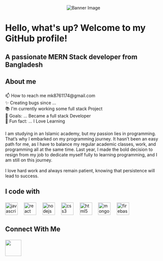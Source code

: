 <div align="center">
  <img src="https://i.ibb.co/xfKXZRP/Screenshot-2025-01-24-102654.png" alt="Banner Image" />
</div>

<h1 align="left">Hello, what's up? Welcome to my GitHub profile!</h1>

###

<h2 align="left">A passionate MERN Stack developer from Bangladesh</h2>

###

<h2 align="left">About me</h2>

###

<p align="left">📫 How to reach me mk8761174@gmail.com<br>✨ Creating bugs since ...<br>📚 I'm currently working some full stack Project<br>🎯 Goals: ... Became a full stack Developer<br>🎲 Fun fact: ... I Love Learning</p>

###

<p align="left">I am studying in an Islamic academy, but my passion lies in programming. That’s why I embarked on my programming journey. It hasn’t been an easy path for me, as I have to balance my regular academic classes, work, and programming all at the same time. Last year, I made the bold decision to resign from my job to dedicate myself fully to learning programming, and I am still on this journey.<br><br>I love hard work and always remain patient, knowing that persistence will lead to success.</p>

###

<h2 align="left">I code with</h2>

###

<div align="left">
  <img src="https://cdn.jsdelivr.net/gh/devicons/devicon/icons/javascript/javascript-original.svg" height="40" alt="javascript logo"  />
  <img width="12" />
  <img src="https://cdn.jsdelivr.net/gh/devicons/devicon/icons/react/react-original.svg" height="40" alt="react logo"  />
  <img width="12" />
  <img src="https://cdn.jsdelivr.net/gh/devicons/devicon/icons/nodejs/nodejs-original.svg" height="40" alt="nodejs logo"  />
  <img width="12" />
  <img src="https://cdn.jsdelivr.net/gh/devicons/devicon/icons/css3/css3-original.svg" height="40" alt="css3 logo"  />
  <img width="12" />
  <img src="https://cdn.jsdelivr.net/gh/devicons/devicon/icons/html5/html5-original.svg" height="40" alt="html5 logo"  />
  <img width="12" />
  <img src="https://cdn.jsdelivr.net/gh/devicons/devicon/icons/mongodb/mongodb-original.svg" height="40" alt="mongodb logo"  />
  <img width="12" />
  <img src="https://cdn.jsdelivr.net/gh/devicons/devicon/icons/firebase/firebase-plain.svg" height="40" alt="firebase logo"  />
</div>

###

<h2 align="left">Connect With Me</h2>

###

<div align="left">
  <a href="https://www.linkedin.com/in/munna-mia-9b43422b9" target="_blank">
    <img src="https://raw.githubusercontent.com/maurodesouza/profile-readme-generator/master/src/assets/icons/social/linkedin/default.svg" width="52" height=
